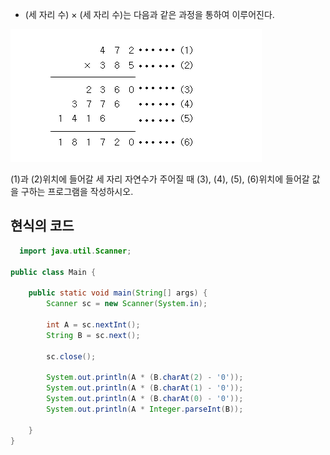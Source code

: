 - (세 자리 수) × (세 자리 수)는 다음과 같은 과정을 통하여 이루어진다.  

![](/images/2588.png)

(1)과 (2)위치에 들어갈 세 자리 자연수가 주어질 때 (3), (4), (5), (6)위치에 들어갈 값을 구하는 프로그램을 작성하시오.  

## 현식의 코드  

```java
  import java.util.Scanner;

public class Main {

    public static void main(String[] args) {
        Scanner sc = new Scanner(System.in);

        int A = sc.nextInt();
        String B = sc.next();

        sc.close();

        System.out.println(A * (B.charAt(2) - '0'));
        System.out.println(A * (B.charAt(1) - '0'));
        System.out.println(A * (B.charAt(0) - '0'));
        System.out.println(A * Integer.parseInt(B));

    }
}
```